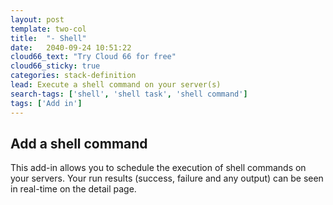 ```yaml
---
layout: post
template: two-col
title:  "- Shell"
date:   2040-09-24 10:51:22
cloud66_text: "Try Cloud 66 for free"
cloud66_sticky: true
categories: stack-definition
lead: Execute a shell command on your server(s)
search-tags: ['shell', 'shell task', 'shell command']
tags: ['Add in']
---
```


## Add a shell command

This add-in allows you to schedule the execution of shell commands on your servers. Your run results (success, failure and any output) can be seen in real-time on the detail page.
